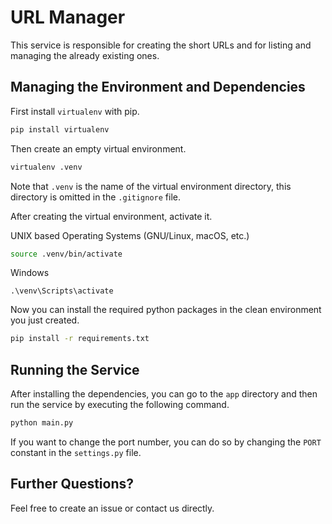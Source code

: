 # URL Manager
This service is responsible for creating the short URLs and for listing and
managing the already existing ones.

## Managing the Environment and Dependencies
First install `virtualenv` with pip.
```bash
pip install virtualenv
```

Then create an empty virtual environment.
```bash
virtualenv .venv
```
Note that `.venv` is the name of the virtual environment directory, this
directory is omitted in the `.gitignore` file.

After creating the virtual environment, activate it.

UNIX based Operating Systems (GNU/Linux, macOS, etc.)
```bash
source .venv/bin/activate
```

Windows
```batch
.\venv\Scripts\activate
```

Now you can install the required python packages in the clean environment you
just created.
```bash
pip install -r requirements.txt
```

## Running the Service
After installing the dependencies, you can go to the `app` directory and then
run the service by executing the following command.
```bash
python main.py
```
If you want to change the port number, you can do so by changing the `PORT`
constant in the `settings.py` file.

## Further Questions?
Feel free to create an issue or contact us directly.
